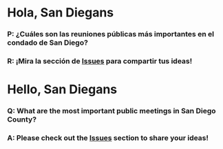 # Hola, San Diegans
### P: ¿Cuáles son las reuniones públicas más importantes en el condado de San Diego?
### R: ¡Mira la sección de [Issues](https://github.com/includepeople/EPM-San-Diego-County/issues) para compartir tus ideas!

# Hello, San Diegans
### Q: What are the most important public meetings in San Diego County?
### A: Please check out the [Issues](https://github.com/includepeople/EPM-San-Diego-County/issues) section to share your ideas!
